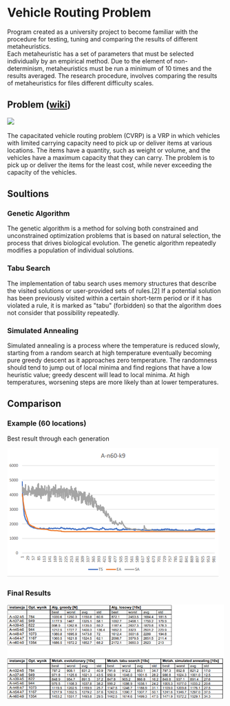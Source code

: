 # Vehicle Routing Problem
Program created as a university project to become familiar with the procedure for testing, tuning and comparing the results of different metaheuristics.\
Each metaheuristic has a set of parameters that must be selected individually by an empirical method. Due to the element of non-determinism, metaheuristics must be run a minimum of 10 times and the results averaged. The research procedure, involves comparing the results of metaheuristics for files different difficulty scales.

## Problem ([wiki])
<img src="https://www.researchgate.net/profile/Savvas-Pericleous/publication/319754352/figure/fig1/AS:631655517659162@1527609819407/The-Capacitated-Vehicle-Routing-Problem-CVRP.png" width="350">

The capacitated vehicle routing problem (CVRP) is a VRP in which vehicles with limited carrying capacity need to pick up or deliver items at various locations. The items have a quantity, such as weight or volume, and the vehicles have a maximum capacity that they can carry. The problem is to pick up or deliver the items for the least cost, while never exceeding the capacity of the vehicles.

[wiki]: https://en.wikipedia.org/wiki/Vehicle_routing_problem

## Soultions
### Genetic Algorithm
The genetic algorithm is a method for solving both constrained and unconstrained optimization problems that is based on natural selection, the process that drives biological evolution. The genetic algorithm repeatedly modifies a population of individual solutions.

### Tabu Search
The implementation of tabu search uses memory structures that describe the visited solutions or user-provided sets of rules.[2] If a potential solution has been previously visited within a certain short-term period or if it has violated a rule, it is marked as "tabu" (forbidden) so that the algorithm does not consider that possibility repeatedly.

### Simulated Annealing
Simulated annealing is a process where the temperature is reduced slowly, starting from a random search at high temperature eventually becoming pure greedy descent as it approaches zero temperature. The randomness should tend to jump out of local minima and find regions that have a low heuristic value; greedy descent will lead to local minima. At high temperatures, worsening steps are more likely than at lower temperatures.

## Comparison
### Example (60 locations)
Best result through each generation

![alt text][chart]

### Final Results
![alt text][results]

[chart]: https://github.com/Frown00/evolutionary-algorithm/blob/main/assets/chart.PNG?raw=true "Most difficult task - 60 locations"
[results]: https://github.com/Frown00/evolutionary-algorithm/blob/main/assets/stats.PNG?raw=true "Results"
